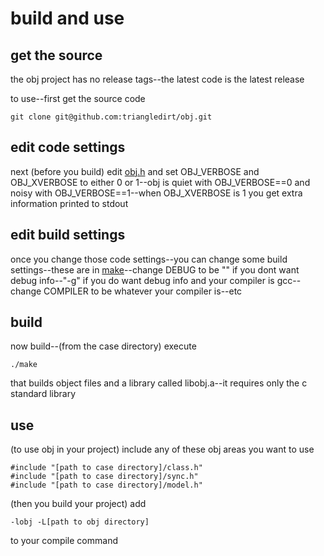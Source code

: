 # build and use

## get the source

the obj project has no release tags--the latest code is the latest release

to use--first get the source code

    git clone git@github.com:triangledirt/obj.git

## edit code settings

next (before you build) edit [obj.h](https://github.com/triangledirt/obj/blob/main/obj.h) and set OBJ_VERBOSE and OBJ_XVERBOSE to either 0 or 1--obj is quiet with OBJ_VERBOSE==0 and noisy with OBJ_VERBOSE==1--when OBJ_XVERBOSE is 1 you get extra information printed to stdout

## edit build settings

once you change those code settings--you can change some build settings--these are in [make](https://github.com/triangledirt/obj/blob/main/make)--change DEBUG to be "" if you dont want debug info--"-g" if you do want debug info and your compiler is gcc--change COMPILER to be whatever your compiler is--etc

## build

now build--(from the case directory) execute

    ./make

that builds object files and a library called libobj.a--it requires only the c standard library

## use

(to use obj in your project) include any of these obj areas you want to use

    #include "[path to case directory]/class.h"
    #include "[path to case directory]/sync.h"
    #include "[path to case directory]/model.h"

(then you build your project) add

    -lobj -L[path to obj directory]

to your compile command
